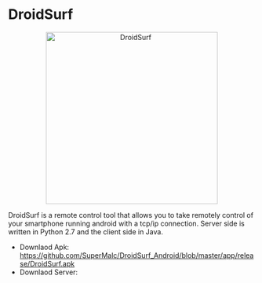 # DroidSurf
<p align="center">
  <img src="https://github.com/SuperMalc/DroidSurf_Android/blob/master/app/src/main/res/mipmap-xxxhdpi/ic_launcher_foreground.png" width="350" title="DroidSurf">
</p>

DroidSurf is a remote control tool that allows you to take remotely control of your smartphone running android with a tcp/ip connection. Server side is written in Python 2.7 and the client side in Java.
* Downlaod Apk: https://github.com/SuperMalc/DroidSurf_Android/blob/master/app/release/DroidSurf.apk
* Downlaod Server:

